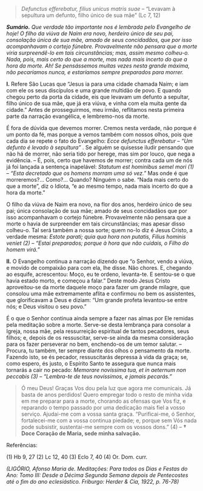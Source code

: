 > *Defunctus efferebatur, filius unicus matris suae* – “Levavam à sepultura um defunto, filho único de sua mãe” (Lc 7, 12)

***Sumário.** Que verdade tão importante nos é lembrada pelo Evangelho de hoje! O filho da viúva de Naim era novo, herdeiro único de seu pai, consolação única de sua mãe, amado de seus concidadãos, que por isso acompanhavam o cortejo fúnebre. Provavelmente não pensara que a morte viria surpreendê-lo em tais circunstâncias; mas, assim mesmo colheu-o. Nada, pois, mais certo do que a morte, mas nada mais incerto do que a hora da morte. Ah! Se pensássemos muitas vezes nesta grande máxima, não pecaríamos nunca, e estaríamos sempre preparados para morrer.*

**I.** Refere São Lucas que “Jesus ia para uma cidade chamada Naim; e iam com ele os seus discípulos e uma grande multidão de povo. E quando chegou perto da porta da cidade, eis que levavam um defunto a sepultar, filho único de sua mãe, que já era viúva, e vinha com ela muita gente da cidade.” Antes de prosseguirmos, meu irmão, reflitamos nesta primeira parte da narração evangélica, e lembremo-nos da morte.

É fora de dúvida que devemos morrer. Cremos nesta verdade, não porque é um ponto da fé, mas porque a vemos também com nossos olhos, pois que cada dia se repete o fato do Evangelho: *Ecce defunctus efferebatur – “Um defunto é levado à sepultura”* . Se alguém se quisesse iludir pensando que não há de morrer, não seria tido por herege, mas sim por louco, que nega a evidência. – É, pois, certo que havemos de morrer; contra cada um de nós já foi lançada a sentença inapelável: *Statutum est hominibus semel mori (1) – “Esta decretado que os homens morram uma só vez.”* Mas onde é que morreremos?… Como?… Quando? Ninguém o sabe. “Nada mais certo do que a morte”, diz o Idiota, “e ao mesmo tempo, nada mais incerto do que a hora da morte.”

O filho da viúva de Naim era novo, na flor dos anos, herdeiro único de seu pai; única consolação de sua mãe; amado de seus concidadãos que por isso acompanhavam o cortejo fúnebre. Provavelmente não pensara que a morte o havia de surpreender em tais circunstâncias; mas apesar disso colheu-o. Tal será também a nossa sorte; quem no-lo diz é Jesus Cristo, a verdade mesma: *Estote parati; quia qua hora non putatis, Filius hominis veniet (2) – “Estai preparados; porque à hora que não cuidais, o Filho do homem virá.”*

**II.** O Evangelho continua a narração dizendo que “o Senhor, vendo a viúva, e movido de compaixão para com ela, lhe disse. Não chores. E, chegando ao esquife, acrescentou: Moço, eu te ordeno, levanta-te. E sentou-se o que havia estado morto, e começou a falar.” Deste modo Jesus Cristo aproveitou-se da morte daquele moço para fazer um grande milagre, que consolou uma mãe extremamente aflita e confirmou no bem os assistentes, que glorificavam a Deus e diziam: “Um grande profeta levantou-se entre nós; e Deus visitou o seu povo.”

É o que o Senhor continua ainda sempre a fazer nas almas por Ele remidas pela meditação sobre a morte. Serve-se desta lembrança para consolar a Igreja, nossa mãe, pela ressurreição espiritual de tantos pecadores, seus filhos; e, depois de os ressuscitar, serve-se ainda da mesma consideração para os fazer perseverar no bem, enchendo-os de um temor salutar. – Procura, tu também, ter sempre diante dos olhos o pensamento da morte. Fazendo isto, se és pecador, ressuscitarás depressa à vida da graça; se, como espero, és justo, o Espírito Santo te assegura que nunca mais tornarás a cair no pecado: *Memorare novíssima tua, et in aeternum non peccabis (3) – “Lembra-te de teus novíssimos, e jamais pecarás.”*

> Ó meu Deus! Graças Vos dou pela luz que agora me comunicais. Já basta de anos perdidos! Quero empregar todo o resto de minha vida em me preparar para a morte, chorando as ofensas que Vos fiz, e reparando o tempo passado por uma dedicação mais fiel a vosso serviço. Ajudai-me com a vossa santa graça. “Purificai-me, ó Senhor, fortalecei-me com a vossa continua piedade; e, porque sem Vós nada pode subsistir, sustentai-me sempre com os vossos dons.” (4) – **† Doce Coração de Maria, sede minha salvação.**

Referências:

\(1\) Hb 9, 27 (2) Lc 12, 40 (3) Eclo 7, 40 (4) Or. Dom. curr.

*(LIGÓRIO, Afonso Maria de. Meditações: Para todos os Dias e Festas do Ano: Tomo III: Desde a Décima Segunda Semana depois de Pentecostes até o fim do ano eclesiástico. Friburgo: Herder & Cia, 1922, p. 76-78)*
